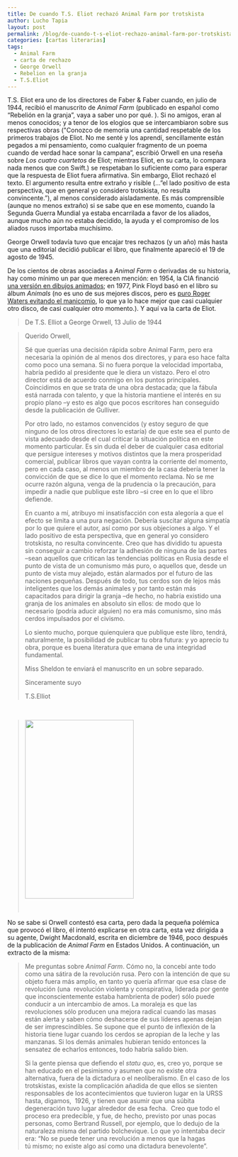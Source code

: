 ```yaml
---
title: De cuando T.S. Eliot rechazó Animal Farm por trotskista
author: Lucho Tapia
layout: post
permalink: /blog/de-cuando-t-s-eliot-rechazo-animal-farm-por-trotskista/
categories: [cartas literarias]
tags:
  - Animal Farm
  - carta de rechazo
  - George Orwell
  - Rebelion en la granja
  - T.S.Eliot
---
```

T.S. Eliot era uno de los directores de Faber & Faber cuando, en julio de 1944, recibió el manuscrito de _Animal Farm_ (publicado en español como &#8220;Rebelión en la granja&#8221;, vaya a saber uno por qué. ). Si no amigos, eran al menos conocidos; y a tenor de los elogios que se intercambiaron sobre sus respectivas obras ("Conozco de memoria una cantidad respetable de los primeros trabajos de Eliot. No me senté y los aprendí, sencillamente están pegados a mi pensamiento, como cualquier fragmento de un poema cuando de verdad hace sonar la campana&#8221;, escribió Orwell en una reseña sobre _Los cuatro cuartetos_ de Eliot; mientras Eliot, en su carta, lo compara nada menos que con Swift.) se respetaban lo suficiente como para esperar que la respuesta de Eliot fuera afirmativa. Sin embargo, Eliot rechazó el texto. El argumento resulta entre extraño y risible (&#8230;&#8221;el lado positivo de esta perspectiva, que en general yo considero trotskista, no resulta convincente.&#8221;), al menos considerado aisladamente. Es más comprensible (aunque no menos extraño) si se sabe que en ese momento, cuando la Segunda Guerra Mundial ya estaba encarrilada a favor de los aliados, aunque mucho aún no estaba decidido, la ayuda y el compromiso de los aliados rusos importaba muchísimo.

George Orwell todavía tuvo que encajar tres rechazos (y un año) más hasta que una editorial decidió publicar el libro, que finalmente apareció el 19 de agosto de 1945.

De los cientos de obras asociadas a _Animal Farm_ o derivadas de su historia, hay como mínimo un par que merecen mención: en 1954, la CIA financió <a href="https://www.youtube.com/watch?v=w0pys7boNro" target="_blank">una versión en dibujos animados</a>; en 1977, Pink Floyd basó en el libro su álbum _Animals_ (no es uno de sus mejores discos, pero es <a href="https://www.youtube.com/watch?v=XqbWdoMd2H8" target="_blank">puro Roger Waters evitando el manicomio</a>, lo que ya lo hace mejor que casi cualquier otro disco, de casi cualquier otro momento.). Y aquí va la carta de Eliot.

> De T.S. Elliot a George Orwell, 13 Julio de 1944

> Querido Orwell,
>
> Sé que querías una decisión rápida sobre Animal Farm, pero era necesaria la opinión de al menos dos directores, y para eso hace falta como poco una semana. Si no fuera porque la velocidad importaba, habría pedido al presidente que le diera un vistazo. Pero el otro director está de acuerdo conmigo en los puntos principales. Coincidimos en que se trata de una obra destacada; que la fábula está narrada con talento, y que la historia mantiene el interés en su propio plano &#8211;y esto es algo que pocos escritores han conseguido desde la publicación de Gulliver.
>
> Por otro lado, no estamos convencidos (y estoy seguro de que ninguno de los otros directores lo estaría) de que este sea el punto de vista adecuado desde el cual criticar la situación política en este momento particular. Es sin duda el deber de cualquier casa editorial que persigue intereses y motivos distintos que la mera prosperidad comercial, publicar libros que vayan contra la corriente del momento, pero en cada caso, al menos un miembro de la casa debería tener la convicción de que se dice lo que el momento reclama. No se me ocurre razón alguna, venga de la prudencia o la precaución, para impedir a nadie que publique este libro &#8211;si cree en lo que el libro defiende.
>
> En cuanto a mí, atribuyo mi insatisfacción con esta alegoría a que el efecto se limita a una pura negación. Debería suscitar alguna simpatía por lo que quiere el autor, así como por sus objeciones a algo. Y el lado positivo de esta perspectiva, que en general yo considero trotskista, no resulta convincente. Creo que has dividido tu apuesta sin conseguir a cambio reforzar la adhesión de ninguna de las partes &#8211;sean aquellos que critican las tendencias políticas en Rusia desde el punto de vista de un comunismo más puro, o aquellos que, desde un punto de vista muy alejado, están alarmados por el futuro de las naciones pequeñas. Después de todo, tus cerdos son de lejos más inteligentes que los demás animales y por tanto están más capacitados para dirigir la granja &#8211;de hecho, no habría existido una granja de los animales en absoluto sin ellos: de modo que lo necesario (podría aducir alguien) no era más comunismo, sino más cerdos impulsados por el civismo.
>
> Lo siento mucho, porque quienquiera que publique este libro, tendrá, naturalmente, la posibilidad de publicar tu obra futura: y yo aprecio tu obra, porque es buena literatura que emana de una integridad fundamental.
>
> Miss Sheldon te enviará el manuscrito en un sobre separado.
>
> Sinceramente suyo
>
> T.S.Elliot

&nbsp;

> <div class="wp-nocaption alignnone">
>   <img class="alignnone" src="http://media-cache-ec0.pinimg.com/originals/11/65/ff/1165ff9e7bc25d574ec55fac450a2aa4.jpg" alt="" width="245" height="403" />
> </div>
>
> &nbsp;

No se sabe si Orwell contestó esa carta, pero dada la pequeña polémica que provocó el libro, él intentó explicarse en otra carta, esta vez dirigida a su agente, Dwight Macdonald, escrita en diciembre de 1946, poco después de la publicación de _Animal Farm_ en Estados Unidos. A continuación, un extracto de la misma:

> Me preguntas sobre _Animal Farm_. Cómo no, la concebí ante todo como una sátira de la revolución rusa. Pero con la intención de que su objeto fuera más amplio, en tanto yo quería afirmar que esa clase de revolución (una  revolución violenta y conspirativa, liderada por gente que inconscientemente estaba hambrienta de poder) sólo puede conducir a un intercambio de amos. La moraleja es que las revoluciones sólo producen una mejora radical cuando las masas están alerta y saben cómo deshacerse de sus líderes apenas dejan de ser imprescindibles. Se supone que el punto de inflexión de la historia tiene lugar cuando los cerdos se apropian de la leche y las manzanas. Si los demás animales hubieran tenido entonces la sensatez de echarlos entonces, todo habría salido bien.
>
> Si la gente piensa que defiendo el _statu quo_, es, creo yo, porque se han educado en el pesimismo y asumen que no existe otra alternativa, fuera de la dictadura o el neoliberalismo. En el caso de los trotskistas, existe la complicación añadida de que ellos se sienten responsables de los acontecimientos que tuvieron lugar en la URSS hasta, digamos,  1926, y tienen que asumir que una súbita degeneración tuvo lugar alrededor de esa fecha.  Creo que todo el proceso era predecible, y fue, de hecho, previsto por unas pocas personas, como Bertrand Russell, por ejemplo, que lo dedujo de la naturaleza misma del partido bolchevique. Lo que yo intentaba decir era: &#8220;No se puede tener una revolución a menos que la hagas tú mismo; no existe algo así como una dictadura benevolente&#8221;.
